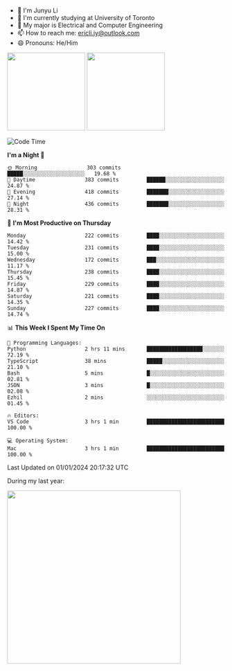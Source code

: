 ### 
- 👨 I'm Junyu Li
- 📖 I'm currently studying at University of Toronto
- 🌱 My major is Electrical and Computer Engineering
- 📫 How to reach me: ericli.jy@outlook.com
- 😄 Pronouns: He/Him

<p align="left">  
  <img height="180em" src="https://github-readme-stats-sigma-five-48.vercel.app/api?username=ericjyli&theme=tokyonight&show_icons=true&count_private=true&include_orgs=true" />
  <img height="180em" src="https://github-readme-stats-sigma-five-48.vercel.app/api/top-langs/?username=ericjyli&theme=tokyonight&count_private=true&include_orgs=true&include_orgs=true&layout=compact" />
</p>

<!--START_SECTION:waka-->
![Code Time](http://img.shields.io/badge/Code%20Time-374%20hrs%207%20mins-blue)

**I'm a Night 🦉** 

```text
🌞 Morning                303 commits         █████░░░░░░░░░░░░░░░░░░░░   19.68 % 
🌆 Daytime                383 commits         ██████░░░░░░░░░░░░░░░░░░░   24.87 % 
🌃 Evening                418 commits         ███████░░░░░░░░░░░░░░░░░░   27.14 % 
🌙 Night                  436 commits         ███████░░░░░░░░░░░░░░░░░░   28.31 % 
```
📅 **I'm Most Productive on Thursday** 

```text
Monday                   222 commits         ████░░░░░░░░░░░░░░░░░░░░░   14.42 % 
Tuesday                  231 commits         ████░░░░░░░░░░░░░░░░░░░░░   15.00 % 
Wednesday                172 commits         ███░░░░░░░░░░░░░░░░░░░░░░   11.17 % 
Thursday                 238 commits         ████░░░░░░░░░░░░░░░░░░░░░   15.45 % 
Friday                   229 commits         ████░░░░░░░░░░░░░░░░░░░░░   14.87 % 
Saturday                 221 commits         ████░░░░░░░░░░░░░░░░░░░░░   14.35 % 
Sunday                   227 commits         ████░░░░░░░░░░░░░░░░░░░░░   14.74 % 
```


📊 **This Week I Spent My Time On** 

```text
💬 Programming Languages: 
Python                   2 hrs 11 mins       ██████████████████░░░░░░░   72.19 % 
TypeScript               38 mins             █████░░░░░░░░░░░░░░░░░░░░   21.10 % 
Bash                     5 mins              █░░░░░░░░░░░░░░░░░░░░░░░░   02.81 % 
JSON                     3 mins              █░░░░░░░░░░░░░░░░░░░░░░░░   02.08 % 
Ezhil                    2 mins              ░░░░░░░░░░░░░░░░░░░░░░░░░   01.45 % 

🔥 Editors: 
VS Code                  3 hrs 1 min         █████████████████████████   100.00 % 

💻 Operating System: 
Mac                      3 hrs 1 min         █████████████████████████   100.00 % 
```


 Last Updated on 01/01/2024 20:17:32 UTC
<!--END_SECTION:waka-->

<p> During my last year: </p>
<img height="400em" src="https://github-readme-stats-git-master-ericjyli.vercel.app/api/wakatime?username=ericjyli&layout=compact&theme=tokyonight" />

<!--
Here are some ideas to get you started:

- 🔭 I’m currently working on ...
- 🌱 I’m currently learning ...
- 👯 I’m looking to collaborate on ...
- 🤔 I’m looking for help with ...
- 💬 Ask me about ...
- 📫 How to reach me: ...
- 😄 Pronouns: ...
- ⚡ Fun fact: ...
-->
